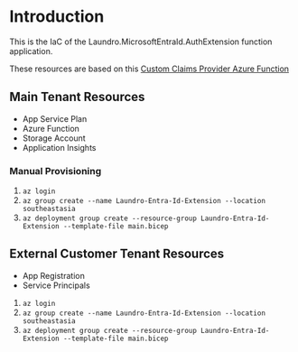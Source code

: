# Introduction

This is the IaC of the Laundro.MicrosoftEntraId.AuthExtension function application.

These resources are based on this [Custom Claims Provider Azure Function](https://learn.microsoft.com/en-us/entra/identity-platform/custom-extension-tokenissuancestart-setup?tabs=visual-studio%2Cazure-portal&pivots=azure-portal)

## Main Tenant Resources

- App Service Plan
- Azure Function
- Storage Account
- Application Insights

### Manual Provisioning

1. `az login`
2. `az group create --name Laundro-Entra-Id-Extension --location southeastasia`
3. `az deployment group create --resource-group Laundro-Entra-Id-Extension --template-file main.bicep`

## External Customer Tenant Resources

- App Registration
- Service Principals

1. `az login`
2. `az group create --name Laundro-Entra-Id-Extension --location southeastasia`
3. `az deployment group create --resource-group Laundro-Entra-Id-Extension --template-file main.bicep`
